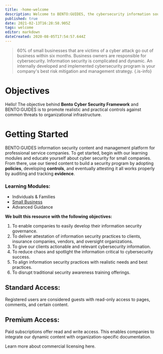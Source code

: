```yaml
---
title: -home-welcome
description: Welcome to BENTO:GUIDES, the cybersecurity information source for clients and guests.
published: true
date: 2021-02-13T16:28:58.905Z
tags: welcome
editor: markdown
dateCreated: 2020-08-05T17:54:57.644Z
---
```


> 60% of small businesses that are victims of a cyber attack go out of business within six months. Business owners are responsible for cybersecurity. Information security is complicated and dynamic. An internally developed and implemented cybersecurity program is your company's best risk mitigation and management strategy. 
{.is-info}

# Objectives
Hello!  The objective behind **Bento Cyber Security Framework** and BENTO:GUIDES is to promote realistic and practical controls against common threats to organizational infrastructure.  


# Getting Started
BENTO:GUIDES information security content and management platform for professional service companies. To get started, begin with our learning modules and educate yourself about cyber security for small companies.  From there, use our tiered content to build a security program by adopting **policies**, developing **controls**, and eventually attesting it all works properly by auditing and tracking **evidence**. 

### Learning Modules:
- Individuals & Families
- [Small Business](/security-company/start)
- Advanced Guidance 

**We built this resource with the following objectives:**

1. To enable companies to easily develop their information security governance.
1. To deliver attestation of information security practices to clients, insurance companies, vendors, and oversight organizations.
1. To give our clients actionable and relevant cybersecurity information.
1. To reduce chaos and spotlight the information critical to cybersecurity success.
1. To align information security practices with realistic needs and best practices.
1. To disrupt traditional security awareness training offerings.

## Standard Access:

Registered users are considered guests with read-only access to pages, comments, and certain content.  

## Premium Access:

Paid subscriptions offer read and write access. This enables companies to integrate our dynamic content with organization-specific documentation.  

Learn more about commercial licensing here.

